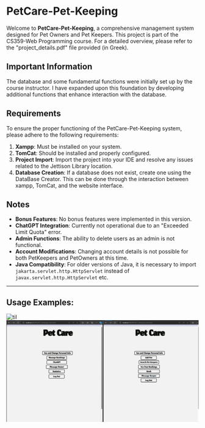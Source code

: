 # PetCare-Pet-Keeping

Welcome to **PetCare-Pet-Keeping**, a comprehensive management system designed for Pet Owners and Pet Keepers. This project is part of the CS359-Web Programming course. For a detailed overview, please refer to the "project_details.pdf" file provided (in Greek).

## Important Information
The database and some fundamental functions were initially set up by the course instructor. I have expanded upon this foundation by developing additional functions that enhance interaction with the database.

## Requirements
To ensure the proper functioning of the PetCare-Pet-Keeping system, please adhere to the following requirements:
1. **Xampp**: Must be installed on your system.
2. **TomCat**: Should be installed and properly configured.
3. **Project Import**: Import the project into your IDE and resolve any issues related to the Jettison Library location.
4. **Database Creation**: If a database does not exist, create one using the DataBase Creator. This can be done through the interaction between xampp, TomCat, and the website interface.

## Notes
- **Bonus Features**: No bonus features were implemented in this version.
- **ChatGPT Integration**: Currently not operational due to an "Exceeded Limit Quota" error.
- **Admin Functions**: The ability to delete users as an admin is not functional.
- **Account Modifications**: Changing account details is not possible for both PetKeepers and PetOwners at this time.
- **Java Compatibility**: For older versions of Java, it is necessary to import `jakarta.servlet.http.HttpServlet` instead of `javax.servlet.http.HttpServlet` etc.

---

## Usage Examples:
![til](./GIFS/PETCARE_PRESENTATION.gif)
![til](./GIFS/CHAT_PRESENTATION.gif)

